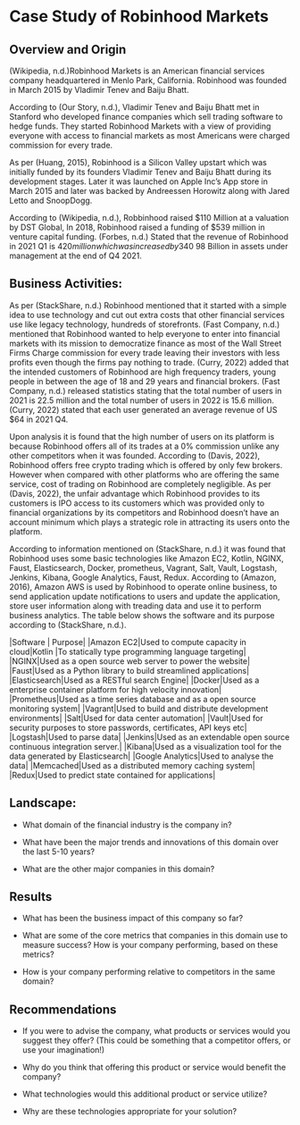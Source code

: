 # Case Study of Robinhood Markets

## Overview and Origin

(Wikipedia, n.d.)Robinhood Markets is an American financial services company headquartered in Menlo Park, California. Robinhood was founded in March 2015 by Vladimir Tenev and Baiju Bhatt. 

According to (Our Story, n.d.), Vladimir Tenev and Baiju Bhatt met in Stanford who developed finance companies which sell trading software to hedge funds. They started Robinhood Markets with a view of providing everyone with access to financial markets as most Americans were charged commission for every trade. 

As per (Huang, 2015), Robinhood is a Silicon Valley upstart which was initially funded by its founders Vladimir Tenev and Baiju Bhatt during its development stages. Later it was launched on Apple Inc’s App store in March 2015 and later was backed by Andreessen Horowitz along with Jared Letto and SnoopDogg.  

According to (Wikipedia, n.d.), Robbinhood raised $110 Million at a valuation by DST Global, In 2018, Robinhood raised a funding of $539 million in venture capital funding. 
(Forbes, n.d.) Stated that the revenue of Robinhood in 2021 Q1 is $420 million which was increased by 340% compared to previous year. Robinhood declared that it has US$ 98 Billion in assets under management at the end of Q4 2021.

## Business Activities:

As per (StackShare, n.d.) Robinhood mentioned that it started with a simple idea to use technology and cut out extra costs that other financial services use like legacy technology, hundreds of storefronts. 
(Fast Company, n.d.) mentioned that Robinhood wanted to help everyone to enter into financial markets with its mission to democratize finance as most of the Wall Street Firms Charge commission for every trade leaving their investors with less profits even though the firms pay nothing to trade. 
 (Curry, 2022) added that the intended customers of Robinhood are high frequency traders, young people in between the age of 18 and 29 years and financial brokers. (Fast Company, n.d.) released statistics stating that the total number of users in 2021 is 22.5 million and the total number of users in 2022 is 15.6 million. (Curry, 2022) stated that each user generated an average revenue of US $64 in 2021 Q4. 

Upon analysis it is found that the high number of users on its platform is because Robinhood offers all of its trades at a 0% commission unlike any other competitors when it was founded. 
According to (Davis, 2022), Robinhood offers  free crypto trading which is offered by only few brokers. However when compared with other platforms who are offering the same service, cost of trading on Robinhood are completely negligible. As per (Davis, 2022), the unfair advantage which Robinhood provides to its customers is IPO access to its customers which was provided only to financial organizations by its competitors and Robinhood doesn’t have an account minimum which plays a strategic role in attracting its users onto the platform. 

According to information mentioned on (StackShare, n.d.) it was found that Robinhood uses some basic technologies like Amazon EC2, Kotlin, NGINX, Faust, Elasticsearch, Docker, prometheus, Vagrant, Salt, Vault, Logstash, Jenkins, Kibana, Google Analytics, Faust, Redux. 
According to (Amazon, 2016), Amazon AWS is used by Robinhood to operate online business, to send application update notifications to users and update the application, store user information along with treading data and use it to perform business analytics.
The table below shows the software and its purpose according to (StackShare, n.d.). 

|Software | Purpose|
|Amazon EC2|Used to compute capacity in cloud|Kotlin |To statically type programming language targeting|
|NGINX|Used as a open source web server to power the website|
|Faust|Used as a Python library to build streamlined applications|
|Elasticsearch|Used as a RESTful search Engine|
|Docker|Used as a enterprise container platform for high velocity innovation|
|Prometheus|Used as a time series database and as a open source monitoring system|
|Vagrant|Used to build and distribute development environments|
|Salt|Used for data center automation|
|Vault|Used for security purposes to store passwords, certificates, API keys etc|
|Logstash|Used to parse data|
|Jenkins|Used as an extendable open source continuous integration server.|
|Kibana|Used as a visualization tool for the data generated by Elasticsearch|
|Google Analytics|Used to analyse the data|
|Memcached|Used as a distributed memory caching system|
|Redux|Used to predict state contained for applications|

 


## Landscape:

* What domain of the financial industry is the company in?

* What have been the major trends and innovations of this domain over the last 5-10 years?

* What are the other major companies in this domain?


## Results

* What has been the business impact of this company so far?

* What are some of the core metrics that companies in this domain use to measure success? How is your company performing, based on these metrics?

* How is your company performing relative to competitors in the same domain?


## Recommendations

* If you were to advise the company, what products or services would you suggest they offer? (This could be something that a competitor offers, or use your imagination!)

* Why do you think that offering this product or service would benefit the company?

* What technologies would this additional product or service utilize?

* Why are these technologies appropriate for your solution?



